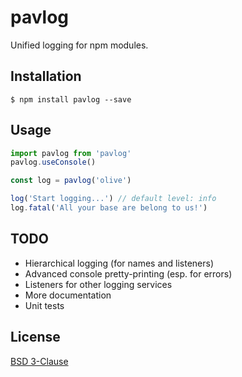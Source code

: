 # pavlog

Unified logging for npm modules.

## Installation

    $ npm install pavlog --save

## Usage

```javascript
import pavlog from 'pavlog'
pavlog.useConsole()

const log = pavlog('olive')

log('Start logging...') // default level: info
log.fatal('All your base are belong to us!')
```

## TODO

* Hierarchical logging (for names and listeners)
* Advanced console pretty-printing (esp. for errors)
* Listeners for other logging services
* More documentation
* Unit tests

## License

[BSD 3-Clause](https://github.com/pavlovml/pavlog/blob/master/LICENSE)
